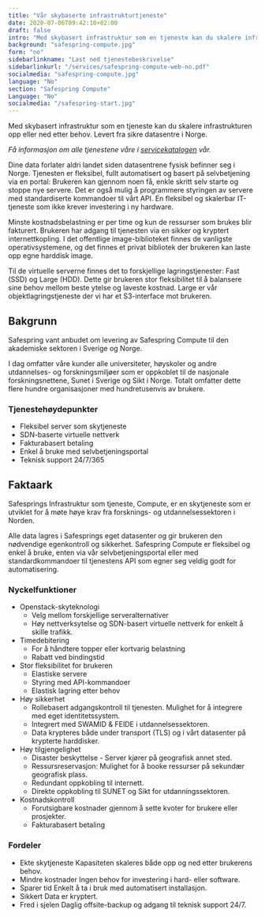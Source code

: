 ```yaml
---
title: "Vår skybaserte infrastruktur­tjeneste"
date: 2020-07-06T09:42:10+02:00
draft: false
intro: "Med skybasert infrastruktur som en tjeneste kan du skalere infrastrukturen opp eller ned etter behov. Levert fra sikre datasentre i Norge."
background: "safespring-compute.jpg"
form: "no"
sidebarlinkname: "Last ned tjenestebeskrivelse"
sidebarlinkurl: "/services/safespring-compute-web-no.pdf"
socialmedia: "safespring-compute.jpg"
language: "No"
section: "Safespring Compute"
Language: "No"
socialmedia: "/safespring-start.jpg"
---
```


<div class="ingress"><p>Med skybasert infrastruktur som en tjeneste kan du skalere infrastrukturen opp eller ned etter behov. Levert fra sikre datasentre i Norge.</p></div>

_Få informasjon om alle tjenestene våre i [servicekatalogen](/services/safespring-service-catalogue-2020.pdf) vår._

Dine data forlater aldri landet siden datasentrene fysisk befinner seg i Norge. Tjenesten er fleksibel, fullt automatisert og basert på selvbetjening via en portal: Brukeren kan gjennom noen få, enkle skritt selv starte og stoppe nye servere. Det er også mulig å programmere styringen av servere med standardiserte kommandoer til vårt API. En fleksibel og skalerbar IT-tjeneste som ikke krever investering i ny hardware.

Minste kostnadsbelastning er per time og kun de ressurser som brukes blir fakturert. Brukeren har adgang til tjenesten via en sikker og kryptert internettkopling. I det offentlige image-biblioteket finnes de vanligste operativsystemene, og det finnes et privat bibliotek der brukeren kan laste opp egne harddisk image.

Til de virtuelle serverne finnes det to forskjellige lagringstjenester: Fast (SSD) og  Large (HDD). Dette gir brukeren stor fleksibilitet til å balansere sine behov mellom beste ytelse og laveste kostnad. Large er vår objektlagringstjeneste der vi har et S3-interface mot brukeren.

## Bakgrunn 
Safespring vant anbudet om levering av Safespring Compute til den akademiske sektoren i Sverige og Norge.

I dag omfatter våre kunder alle universiteter, høyskoler og andre utdannelses- og forskningsmiljøer som er oppkoblet til de nasjonale forskningsnettene, Sunet i Sverige og Sikt i Norge. Totalt omfatter dette flere hundre organisasjoner med hundretusenvis av brukere.

### Tjenestehøydepunkter
- Fleksibel server som skytjeneste
- SDN-baserte virtuelle nettverk
- Fakturabasert betaling
- Enkel å bruke med selvbetjeningsportal
- Teknisk support 24/7/365

## Faktaark

Safesprings Infrastruktur som tjeneste, Compute, er en skytjeneste som er utviklet for å møte høye krav fra forsknings- og utdannelsessektoren i Norden.

Alle data lagres i Safesprings eget datasenter og gir brukeren den nødvendige egenkontroll og sikkerhet. Safespring Compute er fleksibel og enkel å bruke, enten via vår selvbetjeningsportal eller med standardkommandoer til tjenestens API som egner seg veldig godt for automatisering.

### Nyckelfunktioner
- Openstack-skyteknologi
    - Velg mellom forskjellige serveralternativer
    - Høy nettverksytelse og SDN-basert virtuelle nettverk for enkelt å skille trafikk.
- Timedebitering
    - For å håndtere topper eller kortvarig belastning
    - Rabatt ved bindingstid
- Stor fleksibilitet for brukeren
    - Elastiske servere
    - Styring med API-kommandoer
    - Elastisk lagring etter behov
- Høy sikkerhet
    - Rollebasert adgangskontroll til tjenesten. Mulighet for å integrere med eget identitetssystem.
    - Integrert med SWAMID & FEIDE i utdannelsessektoren.
    - Data krypteres både under transport (TLS) og i vårt datasenter på krypterte harddisker.
- Høy tilgjengelighet
    - Disaster beskyttelse - Server kjører på geografisk annet sted.
    - Ressursreservasjon: Mulighet for å booke ressurser på sekundær geografisk plass.
    - Redundant oppkobling til internett.
    - Direkte oppkobling til SUNET og Sikt for utdanningssektoren.
- Kostnadskontroll
    - Forutsigbare kostnader gjennom å sette kvoter for brukere eller prosjekter.
    - Fakturabasert betaling

### Fordeler
- Ekte skytjeneste Kapasiteten skaleres både opp og ned etter brukerens behov.
- Mindre kostnader Ingen behov for investering i hard- eller software.
- Sparer tid Enkelt å ta i bruk med automatisert installasjon.
- Sikkert Data er kryptert.
- Fred i sjelen Daglig offsite-backup og adgang til teknisk support 24/7.
